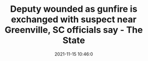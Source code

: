 ---
"title": "Deputy wounded as gunfire is exchanged with suspect near Greenville, SC officials say - The State"
"date": "2021-11-15 10:46:0"
"feed_name": "GOOGLENEWSCONSTRUCTION"
"feed_website": "https://news.google.com/search?q=construction%2Bincident&hl=en-US&gl=US&ceid=US:en"
"feed_rss": "https://news.google.com/rss/search?q=construction%2Bincident&hl=en-US&gl=US&ceid=US:en"
"link": "https://www.thestate.com/news/state/south-carolina/article255827181.html"
"source": "{'href': 'https://www.thestate.com', 'title': 'The State'}"
"file": "_posts/2021-1-1-5883b0bde579e2627aabdd8382d92ad3a8a24600.md"
"accident": "1"
"drilling": "1"
"dead": "1"
"injured": "1"
"arrested": "0"
"place": "greenville"
"where": "road site"
"causes": "gunfire"
"place_uri": "http://en.wikipedia.org/wiki/Greenville%2C_South_Carolina"
---
